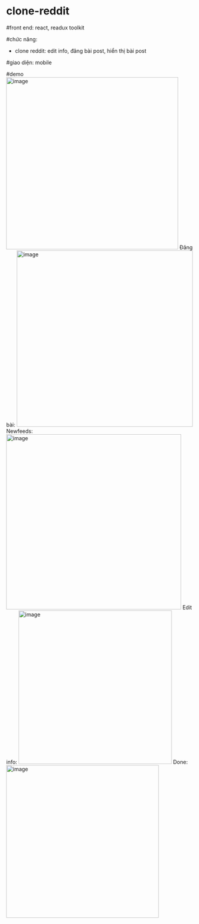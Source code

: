 # clone-reddit
#front end: react, readux toolkit

#chức năng: 
+ clone reddit: edit info, đăng bài post, hiển thị bài post 

#giao diện: mobile

#demo
<img width="460" alt="image" src="https://user-images.githubusercontent.com/106407806/194905759-891e5b2e-2f5b-4e97-b283-dfabbc00728d.png"> 
Đăng bài: <img width="471" alt="image" src="https://user-images.githubusercontent.com/106407806/194905951-3ae360ca-21a0-4be2-9638-528950d2b074.png">
Newfeeds: <img width="468" alt="image" src="https://user-images.githubusercontent.com/106407806/194906107-2a1d9ac6-bfec-424c-960d-fb41c872a972.png">
Edit info: <img width="410" alt="image" src="https://user-images.githubusercontent.com/106407806/194906428-b6226722-b03a-4839-bc2a-e55468677a26.png">
Done: <img width="408" alt="image" src="https://user-images.githubusercontent.com/106407806/194906514-d1b5dde7-d90a-48f5-9e59-737c86966113.png">






